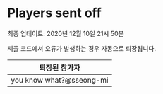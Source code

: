 # Players sent off
최종 업데이트: 2020년 12월 10일 21시 50분


제출 코드에서 오류가 발생하는 경우 자동으로 퇴장됩니다.


| 퇴장된 참가자 |
|:---:|
| you know what?@sseong-mi |